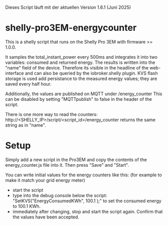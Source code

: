 Dieses Script läuft mit der aktuellen Version 1.6.1 (Juni 2025)


# shelly-pro3EM-energycounter

This is a shelly script that runs on the Shelly Pro 3EM with firmware >= 1.0.0.

It samples the total_instant_power every 500ms and integrates it into two variables: consumed and returned energy.
The results is written into the "name" field of the device. Therefore its visible in the headline of the web-interface and can also be queried by the iobroker.shelly plugin.
KVS flash storage is used add persistance to the measured energy values; they are saved every half hour.

Additionally, the values are published on MQTT under <device name>/energy_counter
This can be disabled by setting "MQTTpublish" to false in the header of the script.

There is one more way to read the counters:
http://<SHELLY_IP>/script/<script_id>/energy_counter
returns the same string as in "name".

# Setup

Simply add a new script in the Pro3EM and copy the contents of the energy_counter.js file into it. Then press "Save" and "Start".

You can write initial values for the energy counters like this: (for example to make it match your grid energy meter)
- start the script
- type into the debug console below the script: "SetKVS("EnergyConsumedKWh", 100.1 );" to set the consumed energy to 100.1 KWh.
- immediately after changing, stop and start the script again. Confirm that the values have been accepted.

